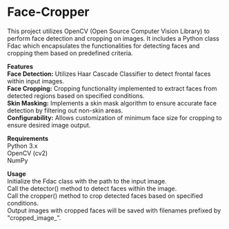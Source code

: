 # Face-Cropper

This project utilizes OpenCV (Open Source Computer Vision Library) to perform face detection and cropping on images. It includes a Python class Fdac which encapsulates the functionalities for detecting faces and cropping them based on predefined criteria.

**Features**<br/>
**Face Detection:** Utilizes Haar Cascade Classifier to detect frontal faces within input images.<br/>
**Face Cropping:** Cropping functionality implemented to extract faces from detected regions based on specified conditions.<br/>
**Skin Masking:** Implements a skin mask algorithm to ensure accurate face detection by filtering out non-skin areas.<br/>
**Configurability:** Allows customization of minimum face size for cropping to ensure desired image output.<br/>

**Requirements**<br/>
Python 3.x<br/>
OpenCV (cv2)<br/>
NumPy<br/>

**Usage**<br/>
Initialize the Fdac class with the path to the input image.<br/>
Call the detector() method to detect faces within the image.<br/>
Call the cropper() method to crop detected faces based on specified conditions.<br/>
Output images with cropped faces will be saved with filenames prefixed by "cropped_image_".<br/>
